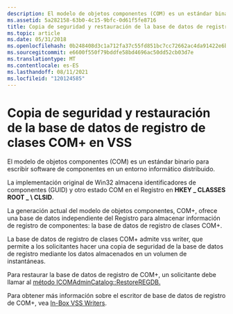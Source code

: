```yaml
---
description: El modelo de objetos componentes (COM) es un estándar binario para escribir software de componentes en un entorno informático distribuido.
ms.assetid: 5a282158-63b0-4c15-9bfc-0d61f5fe8716
title: Copia de seguridad y restauración de la base de datos de registro de clases COM+ en VSS
ms.topic: article
ms.date: 05/31/2018
ms.openlocfilehash: 0b248408d3c1a712fa37c55fd851bc7cc72662ac4da91422e6b1086d4b022107
ms.sourcegitcommit: e6600f550f79bddfe58bd4696ac50dd52cb03d7e
ms.translationtype: MT
ms.contentlocale: es-ES
ms.lasthandoff: 08/11/2021
ms.locfileid: "120124585"
---
```

# <a name="backing-up-and-restoring-the-com-class-registration-database-under-vss"></a>Copia de seguridad y restauración de la base de datos de registro de clases COM+ en VSS

El modelo de objetos componentes (COM) es un estándar binario para escribir software de componentes en un entorno informático distribuido.

La implementación original de Win32 almacena identificadores de componentes (GUID) y otro estado COM en el Registro en **HKEY \_ CLASSES ROOT \_ \\ CLSID**.

La generación actual del modelo de objetos componentes, COM+, ofrece una base de datos independiente del Registro para almacenar información de registro de componentes: la base de datos de registro de clases COM+.

La base de datos de registro de clases COM+ admite vss writer, que permite a los solicitantes hacer una copia de seguridad de la base de datos de registro mediante los datos almacenados en un volumen de instantáneas.

Para restaurar la base de datos de registro de COM+, un solicitante debe llamar al [método ICOMAdminCatalog::RestoreREGDB.](/windows/win32/api/comadmin/nf-comadmin-icomadmincatalog-restoreregdb)

Para obtener más información sobre el escritor de base de datos de registro de COM+, vea [In-Box VSS Writers](in-box-vss-writers.md).

 

 
